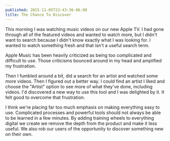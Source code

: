 ```yaml
---
published: 2015-11-05T23:43:36-06:00
title: The Chance To Discover
---
```

This morning I was watching music videos on our new Apple TV. I had gone through all of the featured videos and wanted to watch more, but I didn't want to search because I didn't know exactly what I was looking for. I wanted to watch something fresh and that isn't a useful search term.

Apple Music has been heavily criticized as being too complicated and difficult to use. Those criticisms bounced around in my head and amplified my frustration.

Then I fumbled around a bit, did a search for an artist and watched some more videos. Then I figured out a better way. I could find an artist I liked and choose the "Artist" option to see more of what they've done, including videos. I'd discovered a new way to use this tool and I was delighted by it. It felt good to overcome that frustration.

I think we're placing far too much emphasis on making everything easy to use. Complicated processes and powerful tools should not always be able to be learned in a few minutes. By adding training wheels to everything digital we create we remove the depth from the product and make it less useful. We also rob our users of the opportunity to discover something new on their own.